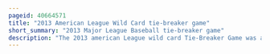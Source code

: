 ```yaml
---
pageid: 40664571
title: "2013 American League Wild Card tie-breaker game"
short_summary: "2013 Major League Baseball tie-breaker game"
description: "The 2013 american League wild card Tie-Breaker Game was a one-game Extension to major League Baseball's 2013 regular Season played between the Texas Rangers and the Tampa Bay rays to determine the second Participant in the 2013 american League wild Card Game. It was played at the Globe Life Park in Arlington on September 30, 2013. The Rays defeated the Rangers 52 and advanced to the Al wild card Game against the Cleveland indians at progressive Field the Rangers failed to qualify for the Postseason."
---
```

